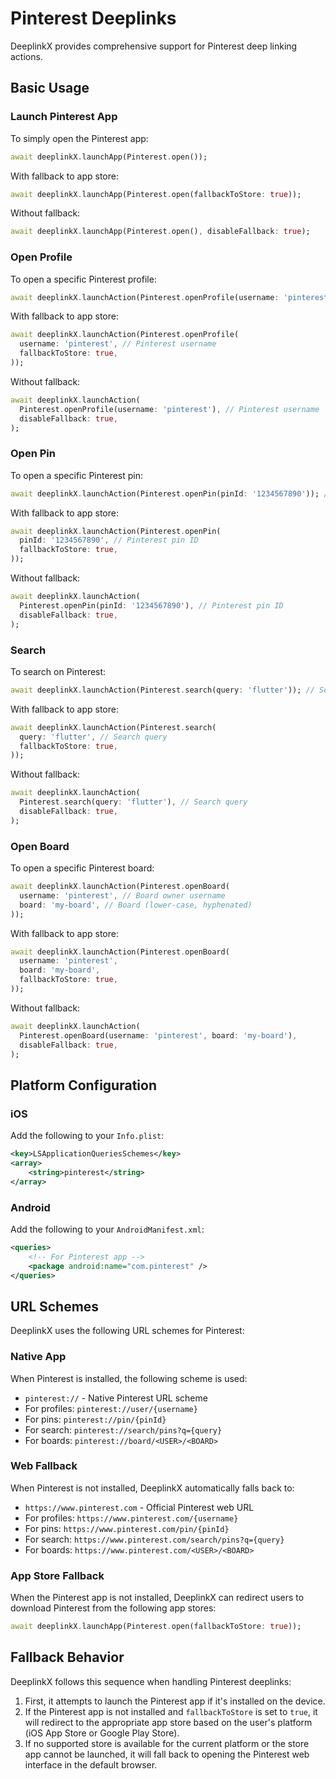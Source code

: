 # Pinterest Deeplinks

DeeplinkX provides comprehensive support for Pinterest deep linking actions.

## Basic Usage

### Launch Pinterest App

To simply open the Pinterest app:

```dart
await deeplinkX.launchApp(Pinterest.open());
```

With fallback to app store:

```dart
await deeplinkX.launchApp(Pinterest.open(fallbackToStore: true));
```

Without fallback:

```dart
await deeplinkX.launchApp(Pinterest.open(), disableFallback: true);
```

### Open Profile

To open a specific Pinterest profile:

```dart
await deeplinkX.launchAction(Pinterest.openProfile(username: 'pinterest')); // Pinterest username
```

With fallback to app store:

```dart
await deeplinkX.launchAction(Pinterest.openProfile(
  username: 'pinterest', // Pinterest username
  fallbackToStore: true,
));
```

Without fallback:

```dart
await deeplinkX.launchAction(
  Pinterest.openProfile(username: 'pinterest'), // Pinterest username
  disableFallback: true,
);
```

### Open Pin

To open a specific Pinterest pin:

```dart
await deeplinkX.launchAction(Pinterest.openPin(pinId: '1234567890')); // Pinterest pin ID
```

With fallback to app store:

```dart
await deeplinkX.launchAction(Pinterest.openPin(
  pinId: '1234567890', // Pinterest pin ID
  fallbackToStore: true,
));
```

Without fallback:

```dart
await deeplinkX.launchAction(
  Pinterest.openPin(pinId: '1234567890'), // Pinterest pin ID
  disableFallback: true,
);
```

### Search

To search on Pinterest:

```dart
await deeplinkX.launchAction(Pinterest.search(query: 'flutter')); // Search query
```

With fallback to app store:

```dart
await deeplinkX.launchAction(Pinterest.search(
  query: 'flutter', // Search query
  fallbackToStore: true,
));
```

Without fallback:

```dart
await deeplinkX.launchAction(
  Pinterest.search(query: 'flutter'), // Search query
  disableFallback: true,
);
```

### Open Board

To open a specific Pinterest board:

```dart
await deeplinkX.launchAction(Pinterest.openBoard(
  username: 'pinterest', // Board owner username
  board: 'my-board', // Board (lower-case, hyphenated)
));
```

With fallback to app store:

```dart
await deeplinkX.launchAction(Pinterest.openBoard(
  username: 'pinterest',
  board: 'my-board',
  fallbackToStore: true,
));
```

Without fallback:

```dart
await deeplinkX.launchAction(
  Pinterest.openBoard(username: 'pinterest', board: 'my-board'),
  disableFallback: true,
);
```

## Platform Configuration

### iOS

Add the following to your `Info.plist`:

```xml
<key>LSApplicationQueriesSchemes</key>
<array>
    <string>pinterest</string>
</array>
```

### Android

Add the following to your `AndroidManifest.xml`:

```xml
<queries>
    <!-- For Pinterest app -->
    <package android:name="com.pinterest" />
</queries>
```

## URL Schemes

DeeplinkX uses the following URL schemes for Pinterest:

### Native App

When Pinterest is installed, the following scheme is used:
- `pinterest://` - Native Pinterest URL scheme
- For profiles: `pinterest://user/{username}`
- For pins: `pinterest://pin/{pinId}`
- For search: `pinterest://search/pins?q={query}`
- For boards: `pinterest://board/<USER>/<BOARD>`

### Web Fallback

When Pinterest is not installed, DeeplinkX automatically falls back to:
- `https://www.pinterest.com` - Official Pinterest web URL
- For profiles: `https://www.pinterest.com/{username}`
- For pins: `https://www.pinterest.com/pin/{pinId}`
- For search: `https://www.pinterest.com/search/pins?q={query}`
- For boards: `https://www.pinterest.com/<USER>/<BOARD>`

### App Store Fallback

When the Pinterest app is not installed, DeeplinkX can redirect users to download Pinterest from the following app stores:

```dart
await deeplinkX.launchApp(Pinterest.open(fallbackToStore: true));
```

## Fallback Behavior

DeeplinkX follows this sequence when handling Pinterest deeplinks:

1. First, it attempts to launch the Pinterest app if it's installed on the device.
2. If the Pinterest app is not installed and `fallbackToStore` is set to `true`, it will redirect to the appropriate app store based on the user's platform (iOS App Store or Google Play Store).
3. If no supported store is available for the current platform or the store app cannot be launched, it will fall back to opening the Pinterest web interface in the default browser. 